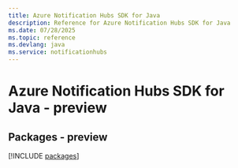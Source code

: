 ```yaml
---
title: Azure Notification Hubs SDK for Java
description: Reference for Azure Notification Hubs SDK for Java
ms.date: 07/28/2025
ms.topic: reference
ms.devlang: java
ms.service: notificationhubs
---
```

# Azure Notification Hubs SDK for Java - preview
## Packages - preview
[!INCLUDE [packages](notification-hubs-index.md)]